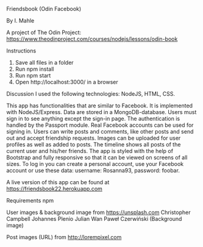 Friendsbook (Odin Facebook)

By I. Mahle

A project of The Odin Project: https://www.theodinproject.com/courses/nodejs/lessons/odin-book

Instructions

1. Save all files in a folder
2. Run npm install
3. Run npm start
4. Open http://localhost:3000/ in a browser

Discussion
I used the following technologies: NodeJS, HTML, CSS.

This app has functionalities that are similar to Facebook. It is implemented with NodeJS/Express. Data are stored in a MongoDB-database. Users must sign in to see anything except the sign-in page. The authentication is handled by the Passport module. Real Facebook accounts can be used for signing in. Users can write posts and comments, like other posts and send out and accept friendship requests. Images can be uploaded for user profiles as well as added to posts. The timeline shows all posts of the current user and his/her friends. The app is styled with the help of Bootstrap and fully responsive so that it can be viewed on screens of all sizes. To log in you can create a personal account, use your Facebook account or use these data: username: Rosanna93, password: foobar.

A live version of this app can be found at https://friendsbook22.herokuapp.com

Requirements
npm

User images & background image from https://unsplash.com
Christopher Campbell
Johannes Plenio
Julian Wan
Paweł Czerwiński (Background image)

Post images (URL) from http://lorempixel.com
